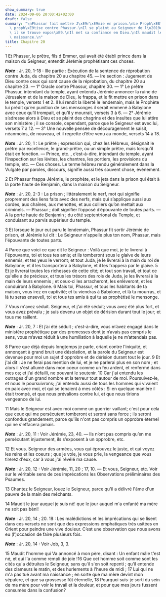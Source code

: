 ```yaml
---
show_summary: true
date: 2024-09-06 20:00:42+02:00
draft: false
summary: "\nPhassur fait mettre J\xE9r\xE9mie en prison.\nLe Proph\xE8te d\xE9livr\xE9\
  \ proph\xE9tise contre Phassur.\nIl se plaint au Seigneur de l\u2019opprobre o\xF9\
  \ il se trouve expos\xE9.\nIl met sa confiance en Dieu.\nIl maudit le jour de sa\
  \ naissance.\n"
title: Chapitre 20
---
```





1 Et Phassur, le prêtre, fils d'Emmer, qui avait été établi prince dans la maison du Seigneur, entendit Jérémie prophétisant ces choses.

***Note*** :  Jr. 20, 1-18 : IIIe partie : Exécution de la sentence de réprobation contre Juda, du chapitre 20 au chapitre 45. ― Ire section : Jugement de Dieu contre ceux qui sont cause de la réprobation, du chapitre 20 au chapitre 23. ― 1° Oracle contre Phassur, chapitre 30. ― 1° Le prêtre Phassur, intendant du temple, ayant entendu Jérémie annoncer la ruine de Jérusalem et de la maison de Dieu, le frappa, et le fit mettre en prison dans le temple, versets 1 et 2. Il lui rendit la liberté le lendemain, mais le Prophète lui prédit qu’en punition de ses mensonges il serait emmené à Babylone avec ceux qu’il trompait, et qu’il y mourrait, versets 3 à 6. ― 2° Jérémie s’adresse alors à Dieu et se plaint des chagrins et des insultes que lui attire son ministère ; il se console, cependant, parce que le Seigneur est avec lui, versets 7 à 12. ― 3° Une nouvelle pensée de découragement le saisit, néanmoins, de nouveau, et il regrette d’être venu au monde, versets 14 à 18.

***Note*** :  Jr. 20, 1 : Le prêtre ; expression qui, chez les Hébreux, désignait le prêtre par excellence, le grand-prêtre, ou un simple prêtre, mais lorsqu’il était en fonction. ― Prince, etc. , c’est-à-dire, intendant du temple, ayant l’inspection sur les lévites, les chantres, les portiers, les provisions du temple, etc. ― Ces choses. Le terme hébreu rendu généralement dans la Vulgate par paroles, discours, signifie aussi très souvent chose, événement.

2 Et Phassur frappa Jérémie, le prophète, et le jeta dans la prison qui était à la porte haute de Benjamin, dans la maison du Seigneur.

***Note*** :  Jr. 20, 2-3 : La prison ; littéralement le nerf, mot qui signifie proprement des liens faits avec des nerfs, mais qui s’applique aussi aux cordes, aux chaînes, aux menottes, et aux colliers qu’on mettait aux criminels. ― Phassur ; doit signifier l’opposé d’épouvante de toutes parts. ― A la porte haute de Benjamin ; du côté septentrional du Temple, et conduisant au parvis supérieur du temple.

3 Et lorsque le jour eut paru le lendemain, Phassur fit sortir Jérémie de prison, et Jérémie lui dit : Le Seigneur n'appelle plus ton nom, Phassur, mais l'épouvante de toutes parts.


4 Parce que voici ce que dit le Seigneur : Voilà que moi, je te livrerai à l'épouvante, toi et tous tes amis; et ils tomberont sous le glaive de leurs ennemis, et tes yeux le verront; et tout Juda, je le livrerai à la main du roi de Babylone; et il les transportera à Babylone, et il les frappera par le glaive. 5 Et je livrerai toutes les richesses de cette cité; et tout son travail, et tout ce qu'elle a de précieux, et tous les trésors des rois de Juda, je les livrerai à la main de leurs ennemis ; et ceux-ci les arracheront, les enlèveront, et les conduiront à Babylone. 6 Mais toi, Phassur, et tous les habitants de ta maison, vous irez en captivité; et tu viendras à Babylone, et là tu mourras, et là tu seras enseveli, toi et tous tes amis à qui tu as prophétisé le mensonge.


7 Vous m'avez séduit. Seigneur, et j'ai été séduit; vous avez été plus fort, et vous avez prévalu ; je suis devenu un objet de dérision durant tout le jour; et tous me raillent.

***Note*** :  Jr. 20, 7 : Et j’ai été séduit ; c’est-à-dire, vous m’avez engagé dans le ministère prophétique par des promesses dont je n’avais pas compris le sens, vous m’avez réduit à une humiliation à laquelle je ne m’attendais pas.

8 Parce que déjà depuis longtemps je parle, criant contre l'iniquité, et annonçant à grand bruit une désolation, et la parole du Seigneur est devenue pour moi un sujet d'opprobre et de dérision durant tout le jour. 9 Et j'ai dit : Je ne ferai pas mention de lui, et je ne parlerai plus en son nom ; et alors il s'est allumé dans mon coeur comme un feu ardent, et renfermé dans mes os; et j'ai défailli, ne pouvant le soutenir. 10 Car j'ai entendu les outrages d'un grand nombre et la terreur tout autour de moi. Poursuivez-le, et nous le poursuivrons; j'ai entendu aussi de tous les hommes qui vivaient en paix avec moi, et qui se tenaient à mes côtés : Si en quelque manière il était trompé, et que nous prévalions contre lui, et que nous tirions vengeance de lui.


11 Mais le Seigneur est avec moi comme un guerrier vaillant; c'est pour cela que ceux qui me persécutent tomberont et seront sans force ; ils seront confondus grandement, parce qu'ils n'ont pas compris un opprobre éternel qui ne s'effacera jamais.

***Note*** :  Jr. 20, 11 : Voir Jérémie, 23, 40. ― Ils n’ont pas compris qu’en me persécutant injustement, ils s’exposent à un opprobre, etc.

12 Et vous. Seigneur des armées, vous qui éprouvez le juste, et qui voyez les reins et les coeurs ; que je voie, je vous prie, la vengeance que vous tirerez d'eux, car à vous j'ai révélé ma cause.

***Note*** :  Jr. 20, 12 : Voir Jérémie, 11, 20 ; 17, 10. ― Et vous, Seigneur, etc. Voir sur le véritable sens de ces imprécations les Observations préliminaires des Psaumes.

13 Chantez le Seigneur, louez le Seigneur, parce qu'il a délivré l'âme d'un pauvre de la main des méchants.


14 Maudit le jour auquel je suis né! que le jour auquel m'a enfanté ma mère ne soit pas béni!

***Note*** :  Jr. 20, 14 ; 20. 18 : Les malédictions et les imprécations qui se lisent dans ces versets ne sont que des expressions emphatiques très usitées en Orient pour peindre une vive douleur. C’est une observation que nous avons eu (l’)occasion de faire plusieurs fois.

***Note*** :  Jr. 20, 14 : Voir Job, 3, 3.

15 Maudit l'homme qui Va annoncé à mon père, disant : Un enfant mâle t'est né, et qui l'a comme rempli de joie !16 Que cet homme soit comme sont les cités qu'a détruites le Seigneur, sans qu'il s'en soit repenti ; qu'il entende des clameurs le matin, et des hurlements à l'heure de midi ; 17 Lui qui ne m'a pas tué avant ma naissance ; en sorte que ma mère devînt mon sépulcre, et que sa grossesse fût éternelle, 18 Pourquoi suis-je sorti du sein de ma mère pour voir le travail et la douleur, et pour que mes jours fussent consumés dans la confusion?


